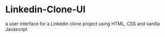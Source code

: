 # Linkedin-Clone-UI
 a user interface for a Linkedin clone project using HTML, CSS and vanilla Javascript
